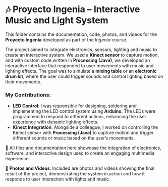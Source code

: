 # 🎶 Proyecto Ingenia – Interactive Music and Light System

This folder contains the documentation, code, photos, and videos for the **Proyecto Ingenia** developed as part of the *Ingenia* course.

The project aimed to integrate electronics, sensors, lighting and music to create an interactive system. We used a **Kinect sensor** to capture motion, and with custom code written in **Processing (Java)**, we developed an interactive interface that responded to user movements with music and lighting effects. The goal was to simulate a **mixing table** or an **electronic drum kit**, where the user could trigger sounds and control lighting based on their movements.

### My Contributions:

- **LED Control**: I was responsible for designing, soldering and implementing the LED control system using **Arduino**. The LEDs were programmed to respond to different actions, enhancing the user experience with dynamic lighting effects.
- **Kinect Integration**: Alongside a colleague, I worked on controlling the Kinect sensor with **Processing (Java)** to capture motion and trigger different sounds or music based on the user’s movements.

📂 All files and documentation here showcase the integration of electronics, software, and interactive design used to create an engaging multimedia experience.

📸 **Photos and Videos**: Included are photos and videos showing the final result of the project, demonstrating the system in action and how it responds to user interaction with lights and music.
